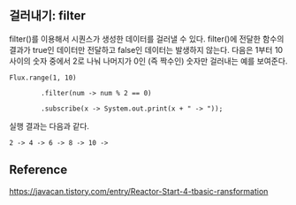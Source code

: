 
## 걸러내기: filter
filter()를 이용해서 시퀀스가 생성한 데이터를 걸러낼 수 있다. filter()에 전달한 함수의 결과가 true인 데이터만 전달하고 false인 데이터는 발생하지 않는다. 다음은 1부터 10 사이의 숫자 중에서 2로 나눠 나머지가 0인 (즉 짝수인) 숫자만 걸러내는 예를 보여준다.


```
Flux.range(1, 10)

        .filter(num -> num % 2 == 0)

        .subscribe(x -> System.out.print(x + " -> "));
```


실행 결과는 다음과 같다.


```
2 -> 4 -> 6 -> 8 -> 10 -> 
```


## Reference
https://javacan.tistory.com/entry/Reactor-Start-4-tbasic-ransformation